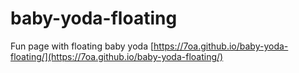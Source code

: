 # baby-yoda-floating

Fun page with floating baby yoda
[https://7oa.github.io/baby-yoda-floating/](https://7oa.github.io/baby-yoda-floating/)
